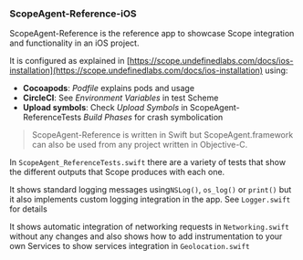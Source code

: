 ### ScopeAgent-Reference-iOS

ScopeAgent-Reference is the reference app to showcase Scope integration and functionality in an iOS project. 

It is configured as explained in [https://scope.undefinedlabs.com/docs/ios-installation](https://scope.undefinedlabs.com/docs/ios-installation) using:

- **Cocoapods**: *Podfile* explains pods and usage
- **CircleCI**: See *Environment Variables* in test Scheme
- **Upload symbols**: Check *Upload Symbols* in ScopeAgent-ReferenceTests *Build Phases* for crash symbolication

> ScopeAgent-Reference is written in Swift but ScopeAgent.framework can also be used from any project written in Objective-C.
>

In `ScopeAgent_ReferenceTests.swift` there are a variety of tests that show the different outputs that Scope produces with each one.

It shows standard logging messages using`NSLog()`, `os_log()` or `print()` but it also implements custom logging integration in the app. See `Logger.swift` for details

It shows automatic integration of networking requests in `Networking.swift` without any changes and also shows how to add instrumentation to your own Services  to show services integration in `Geolocation.swift`


